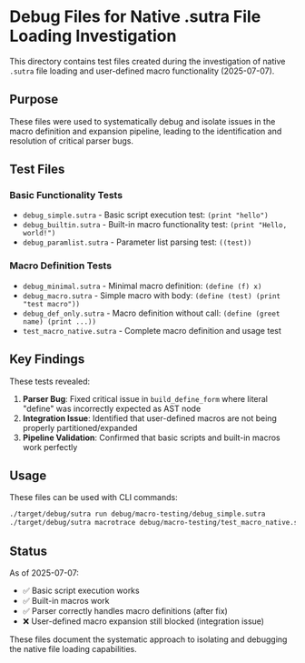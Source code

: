 # Debug Files for Native .sutra File Loading Investigation

This directory contains test files created during the investigation of native `.sutra` file loading and user-defined macro functionality (2025-07-07).

## Purpose

These files were used to systematically debug and isolate issues in the macro definition and expansion pipeline, leading to the identification and resolution of critical parser bugs.

## Test Files

### Basic Functionality Tests

- `debug_simple.sutra` - Basic script execution test: `(print "hello")`
- `debug_builtin.sutra` - Built-in macro functionality test: `(print "Hello, world!")`
- `debug_paramlist.sutra` - Parameter list parsing test: `((test))`

### Macro Definition Tests

- `debug_minimal.sutra` - Minimal macro definition: `(define (f) x)`
- `debug_macro.sutra` - Simple macro with body: `(define (test) (print "test macro"))`
- `debug_def_only.sutra` - Macro definition without call: `(define (greet name) (print ...))`
- `test_macro_native.sutra` - Complete macro definition and usage test

## Key Findings

These tests revealed:

1. **Parser Bug**: Fixed critical issue in `build_define_form` where literal "define" was incorrectly expected as AST node
2. **Integration Issue**: Identified that user-defined macros are not being properly partitioned/expanded
3. **Pipeline Validation**: Confirmed that basic scripts and built-in macros work perfectly

## Usage

These files can be used with CLI commands:

```bash
./target/debug/sutra run debug/macro-testing/debug_simple.sutra
./target/debug/sutra macrotrace debug/macro-testing/test_macro_native.sutra
```

## Status

As of 2025-07-07:

- ✅ Basic script execution works
- ✅ Built-in macros work
- ✅ Parser correctly handles macro definitions (after fix)
- ❌ User-defined macro expansion still blocked (integration issue)

These files document the systematic approach to isolating and debugging the native file loading capabilities.
